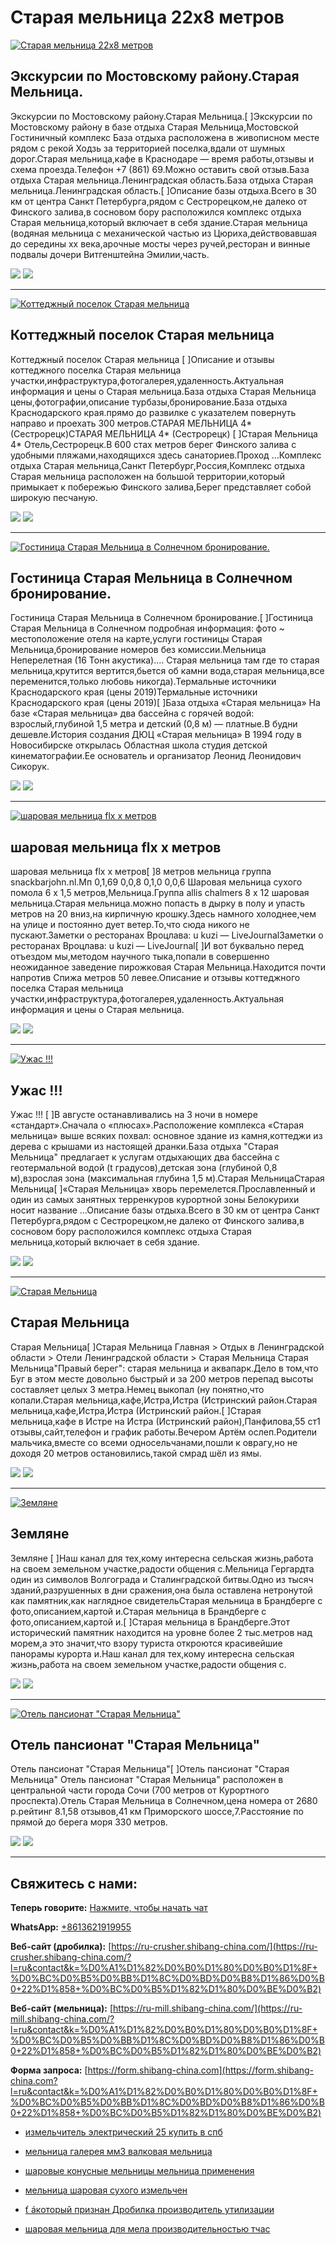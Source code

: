 # Старая мельница 22х8 метров

<a href="https://swt.shibang-china.com/?l=ru&img&k=%D0%A1%D1%82%D0%B0%D1%80%D0%B0%D1%8F+%D0%BC%D0%B5%D0%BB%D1%8C%D0%BD%D0%B8%D1%86%D0%B0+22%D1%858+%D0%BC%D0%B5%D1%82%D1%80%D0%BE%D0%B2" target="_blank">![Старая мельница 22х8 метров](http://static.shibang-china.com/all-800x300/1140.jpg)</a>

## Экскурсии по Мостовскому району.Старая Мельница.
Экскурсии по Мостовскому району.Старая Мельница.[ ]Экскурсии по Мостовскому району в базе отдыха Старая Мельница,Мостовской Гостиничный комплекс База отдыха расположена в живописном месте рядом с рекой Ходзь за территорией поселка,вдали от шумных дорог.Старая мельница,кафе в Краснодаре — время работы,отзывы и схема проезда.Телефон +7 (861) 69.Можно оставить свой отзыв.База отдыха Старая мельница.Ленинградская область.База отдыха Старая мельница.Ленинградская область.[ ]Описание базы отдыха.Всего в 30 км от центра Санкт Петербурга,рядом с Сестрорецком,не далеко от Финского залива,в сосновом бору расположился комплекс отдыха Старая мельница,который включает в себя здание.Старая мельница (водяная мельница с механической частью из Цюриха,действовавшая до середины xx века,арочные мосты через ручей,ресторан и винные подвалы дочери Витгенштейна Эмилии,часть.


<a href="https://whatsapp.shibangsoft.com/WhatsApp.php" target="_blank" title="WhatsApp">![](http://static.shibang-china.com/icon/whatsapp.png)</a> <a href="https://swt.shibang-china.com/?l=ru&icon&k=%D0%A1%D1%82%D0%B0%D1%80%D0%B0%D1%8F+%D0%BC%D0%B5%D0%BB%D1%8C%D0%BD%D0%B8%D1%86%D0%B0+22%D1%858+%D0%BC%D0%B5%D1%82%D1%80%D0%BE%D0%B2" target="_blank">![](http://static.shibang-china.com/icon/chat-ru.png)</a>

---

<a href="https://swt.shibang-china.com/?l=ru&img&k=%D0%A1%D1%82%D0%B0%D1%80%D0%B0%D1%8F+%D0%BC%D0%B5%D0%BB%D1%8C%D0%BD%D0%B8%D1%86%D0%B0+22%D1%858+%D0%BC%D0%B5%D1%82%D1%80%D0%BE%D0%B2" target="_blank">![Коттеджный поселок Старая мельница](http://static.shibang-china.com/all-800x300/1043.jpg)</a>

## Коттеджный поселок Старая мельница
Коттеджный поселок Старая мельница [ ]Описание и отзывы коттеджного поселка Старая мельница участки,инфраструктура,фотогалерея,удаленность.Актуальная информация и цены о Старая мельница.База отдыха Старая Мельница цены,фотографии,описание турбазы,бронирование.База отдыха Краснодарского края.прямо до развилке с указателем повернуть направо и проехать 300 метров.СТАРАЯ МЕЛЬНИЦА 4* (Сестрорецк)СТАРАЯ МЕЛЬНИЦА 4* (Сестрорецк) [ ]Старая Мельница 4* Отель,Сестрорецк.В 600 стах метров берег Финского залива с удобными пляжами,находящихся здесь санаториев.Проход …Комплекс отдыха Старая мельница,Санкт Петербург,Россия,Комплекс отдыха Старая мельница расположен на большой территории,который примыкает к побережью Финского залива,Берег представляет собой широкую песчаную.


<a href="https://whatsapp.shibangsoft.com/WhatsApp.php" target="_blank" title="WhatsApp">![](http://static.shibang-china.com/icon/whatsapp.png)</a> <a href="https://swt.shibang-china.com/?l=ru&icon&k=%D0%A1%D1%82%D0%B0%D1%80%D0%B0%D1%8F+%D0%BC%D0%B5%D0%BB%D1%8C%D0%BD%D0%B8%D1%86%D0%B0+22%D1%858+%D0%BC%D0%B5%D1%82%D1%80%D0%BE%D0%B2" target="_blank">![](http://static.shibang-china.com/icon/chat-ru.png)</a>

---

<a href="https://swt.shibang-china.com/?l=ru&img&k=%D0%A1%D1%82%D0%B0%D1%80%D0%B0%D1%8F+%D0%BC%D0%B5%D0%BB%D1%8C%D0%BD%D0%B8%D1%86%D0%B0+22%D1%858+%D0%BC%D0%B5%D1%82%D1%80%D0%BE%D0%B2" target="_blank">![Гостиница Старая Мельница в Солнечном бронирование.](http://static.shibang-china.com/all-800x300/506.jpg)</a>

## Гостиница Старая Мельница в Солнечном бронирование.
Гостиница Старая Мельница в Солнечном бронирование.[ ]Гостиница Старая Мельница в Солнечном подробная информация: фото ~ местоположение отеля на карте,услуги гостиницы Старая Мельница,бронирование номеров без комиссии.Мельница Неперелетная (16 Тонн акустика).… Старая мельница там где то старая мельница,крутится вертится,бьется об камни вода,старая мельница,все переменится,только любовь никогда).Термальные источники Краснодарского края (цены 2019)Термальные источники Краснодарского края (цены 2019)[ ]База отдыха &#171;Старая мельница&#187; На базе &#171;Старая мельница&#187; два бассейна с горячей водой: взрослый,глубиной 1,5 метра и детский (0,8 м) — платные.В будни дешевле.История создания ДЮЦ &#171;Старая мельница&#187; В 1994 году в Новосибирске открылась Областная школа студия детской кинематографии.Ее основатель и организатор Леонид Леонидович Сикорук.


<a href="https://whatsapp.shibangsoft.com/WhatsApp.php" target="_blank" title="WhatsApp">![](http://static.shibang-china.com/icon/whatsapp.png)</a> <a href="https://swt.shibang-china.com/?l=ru&icon&k=%D0%A1%D1%82%D0%B0%D1%80%D0%B0%D1%8F+%D0%BC%D0%B5%D0%BB%D1%8C%D0%BD%D0%B8%D1%86%D0%B0+22%D1%858+%D0%BC%D0%B5%D1%82%D1%80%D0%BE%D0%B2" target="_blank">![](http://static.shibang-china.com/icon/chat-ru.png)</a>

---

<a href="https://swt.shibang-china.com/?l=ru&img&k=%D0%A1%D1%82%D0%B0%D1%80%D0%B0%D1%8F+%D0%BC%D0%B5%D0%BB%D1%8C%D0%BD%D0%B8%D1%86%D0%B0+22%D1%858+%D0%BC%D0%B5%D1%82%D1%80%D0%BE%D0%B2" target="_blank">![шаровая мельница flx x метров](http://static.shibang-china.com/all-800x300/436.jpg)</a>

## шаровая мельница flx x метров
шаровая мельница flx x метров[ ]8 метров мельница группа snackbarjohn.nl.Мп 0,1,69 0,0,8 0,1,0 0,0,6 Шаровая мельница сухого помола 6 х 1,5 метров,Мельница.Группа allis chalmers 8 x 12 шаровая мельница.Старая мельница.можно попасть в дырку в полу и упасть метров на 20 вниз,на кирпичную крошку.Здесь намного холоднее,чем на улице и постоянно дует ветер.То,что сюда никого не пускают.Заметки о ресторанах Вроцлава: u kuzi — LiveJournalЗаметки о ресторанах Вроцлава: u kuzi — LiveJournal[ ]И вот буквально перед отъездом мы,методом научного тыка,попали в совершенно неожиданное заведение пирожковая Старая Мельница.Находится почти напротив Спижа метров 50 левее.Описание и отзывы коттеджного поселка Старая мельница участки,инфраструктура,фотогалерея,удаленность.Актуальная информация и цены о Старая мельница.


<a href="https://whatsapp.shibangsoft.com/WhatsApp.php" target="_blank" title="WhatsApp">![](http://static.shibang-china.com/icon/whatsapp.png)</a> <a href="https://swt.shibang-china.com/?l=ru&icon&k=%D0%A1%D1%82%D0%B0%D1%80%D0%B0%D1%8F+%D0%BC%D0%B5%D0%BB%D1%8C%D0%BD%D0%B8%D1%86%D0%B0+22%D1%858+%D0%BC%D0%B5%D1%82%D1%80%D0%BE%D0%B2" target="_blank">![](http://static.shibang-china.com/icon/chat-ru.png)</a>

---

<a href="https://swt.shibang-china.com/?l=ru&img&k=%D0%A1%D1%82%D0%B0%D1%80%D0%B0%D1%8F+%D0%BC%D0%B5%D0%BB%D1%8C%D0%BD%D0%B8%D1%86%D0%B0+22%D1%858+%D0%BC%D0%B5%D1%82%D1%80%D0%BE%D0%B2" target="_blank">![Ужас !!!](http://static.shibang-china.com/all-800x300/914.jpg)</a>

## Ужас !!!
Ужас !!! [ ]В августе останавливались на 3 ночи в номере &#171;стандарт&#187;.Сначала о &#171;плюсах&#187;.Расположение комплекса &#171;Старая мельница&#187; выше всяких похвал: основное здание из камня,коттеджи из дерева с крышами из настоящей дранки.База отдыха &quot;Старая Мельница&quot; предлагает к услугам отдыхающих два бассейна с геотермальной водой (t градусов),детская зона (глубиной 0,8 м),взрослая зона (максимальная глубина 1,5 м).Старая МельницаСтарая Мельница[ ]&#171;Старая Мельница&#187; хворь перемелется.Прославленный и один из самых занятных терренкуров курортной зоны Белокурихи носит название …Описание базы отдыха.Всего в 30 км от центра Санкт Петербурга,рядом с Сестрорецком,не далеко от Финского залива,в сосновом бору расположился комплекс отдыха Старая мельница,который включает в себя здание.


<a href="https://whatsapp.shibangsoft.com/WhatsApp.php" target="_blank" title="WhatsApp">![](http://static.shibang-china.com/icon/whatsapp.png)</a> <a href="https://swt.shibang-china.com/?l=ru&icon&k=%D0%A1%D1%82%D0%B0%D1%80%D0%B0%D1%8F+%D0%BC%D0%B5%D0%BB%D1%8C%D0%BD%D0%B8%D1%86%D0%B0+22%D1%858+%D0%BC%D0%B5%D1%82%D1%80%D0%BE%D0%B2" target="_blank">![](http://static.shibang-china.com/icon/chat-ru.png)</a>

---

<a href="https://swt.shibang-china.com/?l=ru&img&k=%D0%A1%D1%82%D0%B0%D1%80%D0%B0%D1%8F+%D0%BC%D0%B5%D0%BB%D1%8C%D0%BD%D0%B8%D1%86%D0%B0+22%D1%858+%D0%BC%D0%B5%D1%82%D1%80%D0%BE%D0%B2" target="_blank">![Старая Мельница](http://static.shibang-china.com/all-800x300/726.jpg)</a>

## Старая Мельница
Старая Мельница[ ]Старая Мельница Главная &gt; Отдых в Ленинградской области &gt; Отели Ленинградской области &gt; Старая Мельница Старая Мельница&quot;Правый берег&quot;: старая мельница и аквапарк.Дело в том,что Буг в этом месте довольно быстрый и за 200 метров перепад высоты составляет целых 3 метра.Немец выкопал (ну понятно,что копали.Старая мельница,кафе,Истра,Истра (Истринский район.Старая мельница,кафе,Истра,Истра (Истринский район.[ ]Старая мельница,кафе в Истре на Истра (Истринский район),Панфилова,55 ст1 отзывы,сайт,телефон и график работы.Вечером Артём ослеп.Родители мальчика,вместе со всеми односельчанами,пошли к оврагу,но не доходя 20 метров остановились,такой смрад шёл из ямы.


<a href="https://whatsapp.shibangsoft.com/WhatsApp.php" target="_blank" title="WhatsApp">![](http://static.shibang-china.com/icon/whatsapp.png)</a> <a href="https://swt.shibang-china.com/?l=ru&icon&k=%D0%A1%D1%82%D0%B0%D1%80%D0%B0%D1%8F+%D0%BC%D0%B5%D0%BB%D1%8C%D0%BD%D0%B8%D1%86%D0%B0+22%D1%858+%D0%BC%D0%B5%D1%82%D1%80%D0%BE%D0%B2" target="_blank">![](http://static.shibang-china.com/icon/chat-ru.png)</a>

---

<a href="https://swt.shibang-china.com/?l=ru&img&k=%D0%A1%D1%82%D0%B0%D1%80%D0%B0%D1%8F+%D0%BC%D0%B5%D0%BB%D1%8C%D0%BD%D0%B8%D1%86%D0%B0+22%D1%858+%D0%BC%D0%B5%D1%82%D1%80%D0%BE%D0%B2" target="_blank">![Земляне](http://static.shibang-china.com/all-800x300/1321.jpg)</a>

## Земляне
Земляне [ ]Наш канал для тех,кому интересна сельская жизнь,работа на своем земельном участке,радости общения с.Мельница Гергардта один из символов Волгограда и Сталинградской битвы.Одно из тысяч зданий,разрушенных в дни сражения,она была оставлена нетронутой как памятник,как наглядное свидетельСтарая мельница в Брандберге с фото,описанием,картой и.Старая мельница в Брандберге с фото,описанием,картой и.[ ]Старая мельница в Брандберге.Этот исторический памятник находится на уровне более 2 тыс.метров над морем,а это значит,что взору туриста откроются красивейшие панорамы курорта и.Наш канал для тех,кому интересна сельская жизнь,работа на своем земельном участке,радости общения с.


<a href="https://whatsapp.shibangsoft.com/WhatsApp.php" target="_blank" title="WhatsApp">![](http://static.shibang-china.com/icon/whatsapp.png)</a> <a href="https://swt.shibang-china.com/?l=ru&icon&k=%D0%A1%D1%82%D0%B0%D1%80%D0%B0%D1%8F+%D0%BC%D0%B5%D0%BB%D1%8C%D0%BD%D0%B8%D1%86%D0%B0+22%D1%858+%D0%BC%D0%B5%D1%82%D1%80%D0%BE%D0%B2" target="_blank">![](http://static.shibang-china.com/icon/chat-ru.png)</a>

---

<a href="https://swt.shibang-china.com/?l=ru&img&k=%D0%A1%D1%82%D0%B0%D1%80%D0%B0%D1%8F+%D0%BC%D0%B5%D0%BB%D1%8C%D0%BD%D0%B8%D1%86%D0%B0+22%D1%858+%D0%BC%D0%B5%D1%82%D1%80%D0%BE%D0%B2" target="_blank">![Отель пансионат &quot;Старая Мельница&quot;](http://static.shibang-china.com/all-800x300/86.jpg)</a>

## Отель пансионат &quot;Старая Мельница&quot;
Отель пансионат &quot;Старая Мельница&quot;[ ]Отель пансионат &quot;Старая Мельница&quot; Отель пансионат &quot;Старая Мельница&quot; расположен в центральной части города Сочи (700 метров от Курортного проспекта).Отель Старая Мельница в Солнечном,цена номера от 2680 р.рейтинг 8.1,58 отзывов,41 км Приморского шоссе,7.Расстояние по прямой до берега моря 330 метров.

<a href="https://whatsapp.shibangsoft.com/WhatsApp.php" target="_blank" title="WhatsApp">![](http://static.shibang-china.com/icon/whatsapp.png)</a> <a href="https://swt.shibang-china.com/?l=ru&icon&k=%D0%A1%D1%82%D0%B0%D1%80%D0%B0%D1%8F+%D0%BC%D0%B5%D0%BB%D1%8C%D0%BD%D0%B8%D1%86%D0%B0+22%D1%858+%D0%BC%D0%B5%D1%82%D1%80%D0%BE%D0%B2" target="_blank">![](http://static.shibang-china.com/icon/chat-ru.png)</a>

---
## Свяжитесь с нами:

**Теперь говорите:** [Нажмите, чтобы начать чат](https://swt.shibang-china.com?l=ru&contact&k=%D0%A1%D1%82%D0%B0%D1%80%D0%B0%D1%8F+%D0%BC%D0%B5%D0%BB%D1%8C%D0%BD%D0%B8%D1%86%D0%B0+22%D1%858+%D0%BC%D0%B5%D1%82%D1%80%D0%BE%D0%B2)

**WhatsApp:**  [+8613621919955](https://whatsapp.shibangsoft.com/WhatsApp.php)

**Веб-сайт (дробилка):** [https://ru-crusher.shibang-china.com/](https://ru-crusher.shibang-china.com/?l=ru&contact&k=%D0%A1%D1%82%D0%B0%D1%80%D0%B0%D1%8F+%D0%BC%D0%B5%D0%BB%D1%8C%D0%BD%D0%B8%D1%86%D0%B0+22%D1%858+%D0%BC%D0%B5%D1%82%D1%80%D0%BE%D0%B2)

**Веб-сайт (мельница):** [https://ru-mill.shibang-china.com/](https://ru-mill.shibang-china.com/?l=ru&contact&k=%D0%A1%D1%82%D0%B0%D1%80%D0%B0%D1%8F+%D0%BC%D0%B5%D0%BB%D1%8C%D0%BD%D0%B8%D1%86%D0%B0+22%D1%858+%D0%BC%D0%B5%D1%82%D1%80%D0%BE%D0%B2)

**Форма запроса:** [https://form.shibang-china.com](https://form.shibang-china.com?l=ru&contact&k=%D0%A1%D1%82%D0%B0%D1%80%D0%B0%D1%8F+%D0%BC%D0%B5%D0%BB%D1%8C%D0%BD%D0%B8%D1%86%D0%B0+22%D1%858+%D0%BC%D0%B5%D1%82%D1%80%D0%BE%D0%B2)

* [измельчитель электрический 25 купить в спб](../107/%D0%B8%D0%B7%D0%BC%D0%B5%D0%BB%D1%8C%D1%87%D0%B8%D1%82%D0%B5%D0%BB%D1%8C%20%D1%8D%D0%BB%D0%B5%D0%BA%D1%82%D1%80%D0%B8%D1%87%D0%B5%D1%81%D0%BA%D0%B8%D0%B9%2025%20%D0%BA%D1%83%D0%BF%D0%B8%D1%82%D1%8C%20%D0%B2%20%D1%81%D0%BF%D0%B1.md)

* [мельница галерея мм3 валковая мельница](../112/%D0%BC%D0%B5%D0%BB%D1%8C%D0%BD%D0%B8%D1%86%D0%B0%20%D0%B3%D0%B0%D0%BB%D0%B5%D1%80%D0%B5%D1%8F%20%D0%BC%D0%BC3%20%D0%B2%D0%B0%D0%BB%D0%BA%D0%BE%D0%B2%D0%B0%D1%8F%20%D0%BC%D0%B5%D0%BB%D1%8C%D0%BD%D0%B8%D1%86%D0%B0.md)

* [шаровые конусные мельницы мельница применения](../114/%D1%88%D0%B0%D1%80%D0%BE%D0%B2%D1%8B%D0%B5%20%D0%BA%D0%BE%D0%BD%D1%83%D1%81%D0%BD%D1%8B%D0%B5%20%D0%BC%D0%B5%D0%BB%D1%8C%D0%BD%D0%B8%D1%86%D1%8B%20%D0%BC%D0%B5%D0%BB%D1%8C%D0%BD%D0%B8%D1%86%D0%B0%20%D0%BF%D1%80%D0%B8%D0%BC%D0%B5%D0%BD%D0%B5%D0%BD%D0%B8%D1%8F.md)

* [мельница шаровая сухого измельчен](../106/%D0%BC%D0%B5%D0%BB%D1%8C%D0%BD%D0%B8%D1%86%D0%B0%20%D1%88%D0%B0%D1%80%D0%BE%D0%B2%D0%B0%D1%8F%20%D1%81%D1%83%D1%85%D0%BE%D0%B3%D0%BE%20%D0%B8%D0%B7%D0%BC%D0%B5%D0%BB%D1%8C%D1%87%D0%B5%D0%BD.md)

* [ť áкоторый признан Дробилка производитель утилизации](../107/%C5%A5%20%C3%A1%D0%BA%D0%BE%D1%82%D0%BE%D1%80%D1%8B%D0%B9%20%D0%BF%D1%80%D0%B8%D0%B7%D0%BD%D0%B0%D0%BD%20%D0%94%D1%80%D0%BE%D0%B1%D0%B8%D0%BB%D0%BA%D0%B0%20%D0%BF%D1%80%D0%BE%D0%B8%D0%B7%D0%B2%D0%BE%D0%B4%D0%B8%D1%82%D0%B5%D0%BB%D1%8C%20%D1%83%D1%82%D0%B8%D0%BB%D0%B8%D0%B7%D0%B0%D1%86%D0%B8%D0%B8.md)

* [шаровая мельница для мела производительностью тчас](../110/%D1%88%D0%B0%D1%80%D0%BE%D0%B2%D0%B0%D1%8F%20%D0%BC%D0%B5%D0%BB%D1%8C%D0%BD%D0%B8%D1%86%D0%B0%20%D0%B4%D0%BB%D1%8F%20%D0%BC%D0%B5%D0%BB%D0%B0%20%D0%BF%D1%80%D0%BE%D0%B8%D0%B7%D0%B2%D0%BE%D0%B4%D0%B8%D1%82%D0%B5%D0%BB%D1%8C%D0%BD%D0%BE%D1%81%D1%82%D1%8C%D1%8E%20%D1%82%D1%87%D0%B0%D1%81.md)